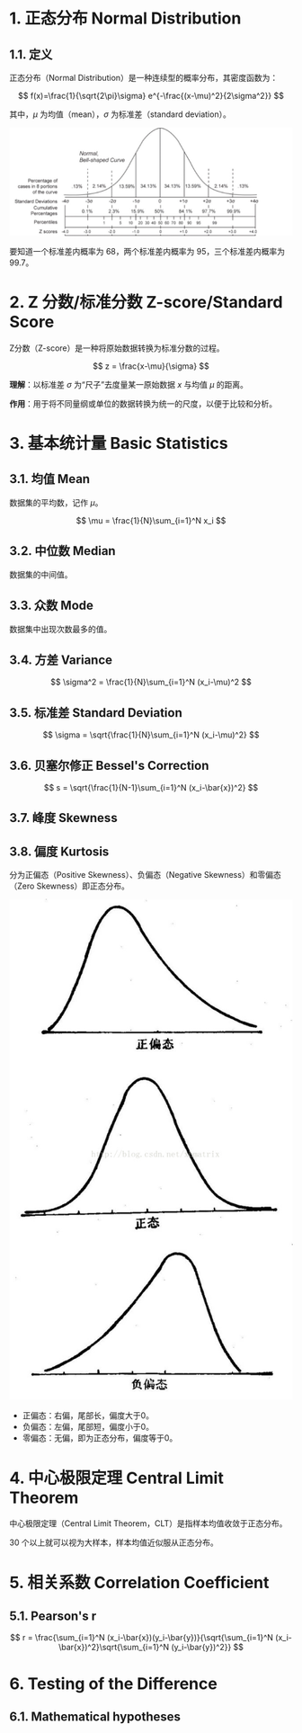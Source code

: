 # 1. 正态分布 Normal Distribution

## 1.1. 定义

正态分布（Normal Distribution）是一种连续型的概率分布，其密度函数为：

$$ f(x)=\frac{1}{\sqrt{2\pi}\sigma} e^{-\frac{(x-\mu)^2}{2\sigma^2}} $$

其中，$\mu$ 为均值（mean），$\sigma$ 为标准差（standard deviation）。

![正态分布](assets/统计学-正态分布.png)

要知道一个标准差内概率为 $68%$，两个标准差内概率为 $95%$，三个标准差内概率为 $99.7%$。

# 2. Z 分数/标准分数 Z-score/Standard Score

Z分数（Z-score）是一种将原始数据转换为标准分数的过程。

$$ z = \frac{x-\mu}{\sigma} $$

**理解**：以标准差 $\sigma$ 为“尺子”去度量某一原始数据 $x$ 与均值 $\mu$ 的距离。

**作用**：用于将不同量纲或单位的数据转换为统一的尺度，以便于比较和分析。

# 3. 基本统计量 Basic Statistics

## 3.1. 均值 Mean

数据集的平均数，记作 $\mu$。

$$ \mu = \frac{1}{N}\sum_{i=1}^N x_i $$

## 3.2. 中位数 Median

数据集的中间值。

## 3.3. 众数 Mode

数据集中出现次数最多的值。

## 3.4. 方差 Variance

$$ \sigma^2 = \frac{1}{N}\sum_{i=1}^N (x_i-\mu)^2 $$

## 3.5. 标准差 Standard Deviation

$$ \sigma = \sqrt{\frac{1}{N}\sum_{i=1}^N (x_i-\mu)^2} $$

## 3.6. 贝塞尔修正 Bessel's Correction

$$ s = \sqrt{\frac{1}{N-1}\sum_{i=1}^N (x_i-\bar{x})^2} $$

## 3.7. 峰度 Skewness

## 3.8. 偏度 Kurtosis

分为正偏态（Positive Skewness）、负偏态（Negative Skewness）和零偏态（Zero Skewness）即正态分布。

![偏度](assets/统计学-偏度.png)

- 正偏态：右偏，尾部长，偏度大于0。
- 负偏态：左偏，尾部短，偏度小于0。
- 零偏态：无偏，即为正态分布，偏度等于0。

# 4. 中心极限定理 Central Limit Theorem

中心极限定理（Central Limit Theorem，CLT）是指样本均值收敛于正态分布。

30 个以上就可以视为大样本，样本均值近似服从正态分布。

# 5. 相关系数 Correlation Coefficient

## 5.1. Pearson's r

$$ r = \frac{\sum_{i=1}^N (x_i-\bar{x})(y_i-\bar{y})}{\sqrt{\sum_{i=1}^N (x_i-\bar{x})^2}\sqrt{\sum_{i=1}^N (y_i-\bar{y})^2}} $$

# 6. Testing of the Difference

## 6.1. Mathematical hypotheses

